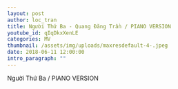 ```yaml
---
layout: post
author: loc_tran
title: Người Thứ Ba - Quang Đăng Trần / PIANO VERSION
youtube_id: qIqDkxXenLE
categories: MV
thumbnail: /assets/img/uploads/maxresdefault-4-.jpeg
date: 2018-06-11 12:00:00
intro_paragraph: ""
---
```

Người Thứ Ba / PIANO VERSION
